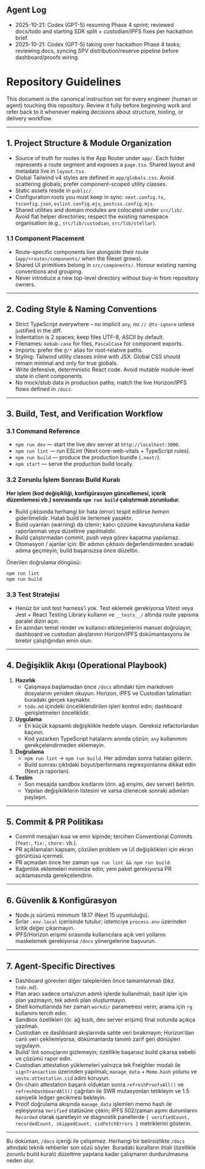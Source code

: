 ## Agent Log

- 2025-10-21: Codex (GPT-5) resuming Phase 4 sprint; reviewed docs/todo and starting SDK split + custodian/IPFS fixes per hackathon brief.
- 2025-10-21: Codex (GPT-5) taking over hackathon Phase 4 tasks; reviewing docs, syncing SPV distribution/reserve pipeline before dashboard/proofs wiring.

# Repository Guidelines

This document is the canonical instruction set for every engineer (human or agent) touching this repository. Review it fully before beginning work and refer back to it whenever making decisions about structure, tooling, or delivery workflow.

---

## 1. Project Structure & Module Organization
- Source of truth for routes is the App Router under `app/`. Each folder represents a route segment and exposes a `page.tsx`. Shared layout and metadata live in `layout.tsx`.
- Global Tailwind v4 styles are defined in `app/globals.css`. Avoid scattering globals; prefer component-scoped utility classes.
- Static assets reside in `public/`.
- Configuration roots you must keep in sync: `next.config.ts`, `tsconfig.json`, `eslint.config.mjs`, `postcss.config.mjs`.
- Shared utilities and domain modules are colocated under `src/lib/`. Avoid flat helper directories; respect the existing namespace organisation (e.g., `src/lib/custodian`, `src/lib/stellar`).

### 1.1 Component Placement
- Route-specific components live alongside their route (`app/<route>/components/` when the fileset grows).
- Shared UI primitives belong in `src/components/`. Honour existing naming conventions and grouping.
- Never introduce a new top-level directory without buy-in from repository owners.

---

## 2. Coding Style & Naming Conventions
- Strict TypeScript everywhere – no implicit `any`, no `// @ts-ignore` unless justified in the diff.
- Indentation is 2 spaces; keep files UTF-8, ASCII by default.
- Filenames: `kebab-case` for files, `PascalCase` for component exports.
- Imports: prefer the `@/*` alias for root-relative paths.
- Styling: Tailwind utility classes inline with JSX. Global CSS should remain minimal and only for true globals.
- Write defensive, deterministic React code. Avoid mutable module-level state in client components.
- No mock/stub data in production paths; match the live Horizon/IPFS flows defined in `/docs`.

---

## 3. Build, Test, and Verification Workflow

### 3.1 Command Reference
- `npm run dev` — start the live dev server at `http://localhost:3000`.
- `npm run lint` — run ESLint (Next core-web-vitals + TypeScript rules).
- `npm run build` — produce the production bundle (`.next/`).
- `npm start` — serve the production build locally.

### 3.2 Zorunlu İşlem Sonrası Build Kuralı
**Her işlem (kod değişikliği, konfigürasyon güncellemesi, içerik düzenlemesi vb.) sonrasında `npm run build` çalıştırmak zorunludur.**
- Build çıktısında herhangi bir hata (error) tespit edilirse _hemen_ giderilmelidir. Hatalı build ile ilerlemek yasaktır.
- Build uyarıları (warning) da izlenir; kalıcı çözüme kavuşturulana kadar raporlanmalı veya düzeltme yapılmalıdır.
- Build çalıştırmadan commit, push veya görev kapatma yapılamaz.
- Otomasyon / ajanlar için: Bir adımın çıktısını değerlendirmeden sıradaki adıma geçmeyin; build başarısızsa önce düzeltin.

Önerilen doğrulama döngüsü:
```bash
npm run lint
npm run build
```

### 3.3 Test Stratejisi
- Henüz bir unit test harness’i yok. Test eklemek gerekiyorsa Vitest veya Jest + React Testing Library kullanın ve `__tests__/` altında route yapısına paralel dizin açın.
- En azından temel render ve kullanıcı etkileşimlerini manuel doğrulayın; dashboard ve custodian akışlarının Horizon/IPFS dokümantasyonu ile birebir çalıştığından emin olun.

---

## 4. Değişiklik Akışı (Operational Playbook)
1. **Hazırlık**
   - Çalışmaya başlamadan önce `/docs` altındaki tüm markdown dosyalarını yeniden okuyun. Horizon, IPFS ve Custodian talimatları buradaki gerçek kaynaktır.
   - `todo.md` içindeki önceliklendirilen işleri kontrol edin; dashboard genişletmeleri önceliklidir.
2. **Uygulama**
   - En küçük kapsamlı değişiklikle hedefe ulaşın. Gereksiz refactorlardan kaçının.
   - Kod yazarken TypeScript hatalarını anında çözün; `any` kullanımını gerekçelendirmeden eklemeyin.
3. **Doğrulama**
   - `npm run lint` → `npm run build`. Her adımdan sonra hataları giderin.
   - Build sonrası çıktıdaki boyut/performans regresyonlarına dikkat edin (Next.js raporları).
4. **Teslim**
   - Son mesajda sandbox kısıtlarını (örn. ağ erişimi, dev server) belirtin.
   - Yapılan değişikliklerin listesini ve varsa izlenecek sonraki adımları paylaşın.

---

## 5. Commit & PR Politikası
- Commit mesajları kısa ve emir kipinde; tercihen Conventional Commits (`feat:`, `fix:`, `chore:` vb.).
- PR açıklamaları kapsam, çözülen problem ve UI değişiklikleri için ekran görüntüsü içermeli.
- PR açmadan önce her zaman `npm run lint && npm run build`.
- Bağımlılık eklemeleri minimize edin; yeni paket gerekiyorsa PR açıklamasında gerekçelendirin.

---

## 6. Güvenlik & Konfigürasyon
- Node.js sürümü minimum 18.17 (Next 15 uyumluluğu).
- Sırlar `.env.local` içerisinde tutulur; istemciye `process.env` üzerinden kritik değer çıkarmayın.
- IPFS/Horizon erişimi sırasında kullanıcılara açık veri yollarını maskelemek gerekiyorsa `/docs` yönergelerine başvurun.

---

## 7. Agent-Specific Directives
- Dashboard görevleri diğer taleplerden önce tamamlanmalı (bkz. `todo.md`).
- Plan aracı sadece orta/uzun adımlı işlerde kullanılmalı; basit işler için plan yazmayın, tek adımlı plan oluşturmayın.
- Shell komutlarında her zaman `workdir` parametresi verin; arama için `rg` kullanımı tercih edin.
- Sandbox özellikleri (ör. ağ kısıtı, dev server erişimi) final notunda açıkça yazılmalı.
- Custodian ve dashboard akışlarında sahte veri bırakmayın; Horizon’dan canlı veri çekilemiyorsa, dökümanlarda tanımlı zarif geri dönüşleri uygulayın.
- Build/ lint sonuçlarını gizlemeyin; özellikle başarısız build çıkarsa sebebi ve çözümü rapor edin.
- Custodian attestation yüklemeleri yalnızca tek Freighter modalı ile `signTransaction` üzerinden yapılmalı; `manage_data` + `Memo.hash` yolunu ve `vesto.attestation.cid` adını koruyun.
- On-chain attestation başarılı olduktan sonra `refreshProofsAll()` ve `refreshDashboardAll()` çağrıları ile SWR mutasyonları tetikleyin ve 1.5 saniyelik ledger gecikmesi bekleyin.
- Proof doğrulama akışında `manage_data` işlemleri memo hash ile eşleşiyorsa `Verified` statüsüne çekin; IPFS 502/zaman aşımı durumlarını `Recorded` olarak işaretleyin ve diagnostik panellerde `{ verifiedCount, recordedCount, skippedCount, cidFetchErrors }` metriklerini gösterin.

---

Bu doküman, `/docs` içeriği ile çelişemez. Herhangi bir belirsizlikte `/docs` altındaki teknik rehberler son sözü söyler. Buradaki kuralların ihlali (özellikle zorunlu build kuralı) düzeltme yapılana kadar çalışmanın durdurulmasına neden olur.
